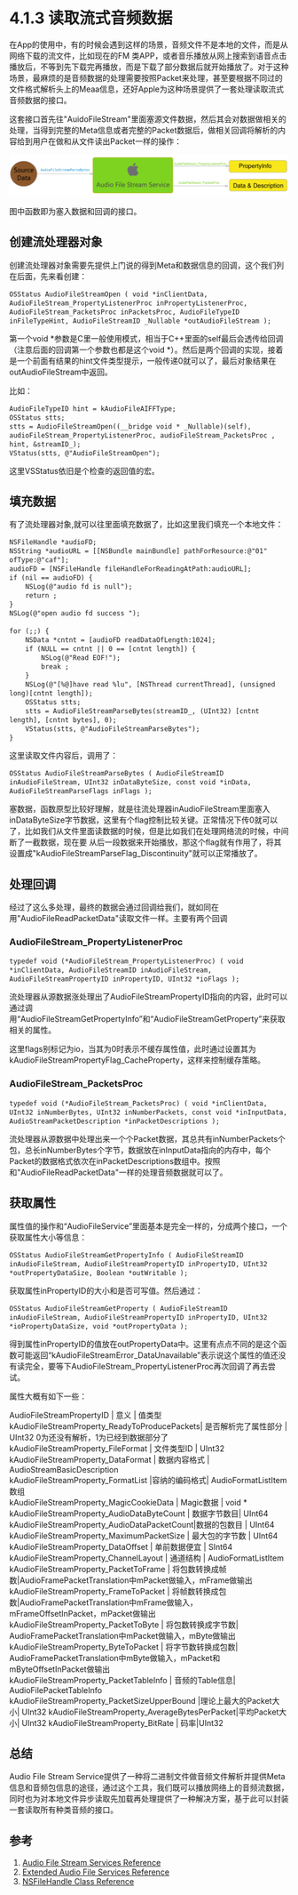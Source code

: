 # 4.1.3 读取流式音频数据
在App的使用中，有的时候会遇到这样的场景，音频文件不是本地的文件，而是从网络下载的流文件，比如现在的FM 类APP，或者音乐播放从网上搜索到语音点击播放后，不等到先下载完再播放，而是下载了部分数据后就开始播放了。对于这种场景，最麻烦的是音频数据的处理需要按照Packet来处理，甚至要根据不同过的文件格式解析头上的Meaa信息，还好Apple为这种场景提供了一套处理读取流式音频数据的接口。

这套接口首先往"AuidoFileStream"里面塞源文件数据，然后其会对数据做相关的处理，当得到完整的Meta信息或者完整的Packet数据后，做相关回调将解析的内容给到用户在做和从文件读出Packet一样的操作：

![workflow](./images/audiostream_workflow.png)

图中函数即为塞入数据和回调的接口。

## 创建流处理器对象
创建流处理器对象需要先提供上门说的得到Meta和数据信息的回调，这个我们列在后面，先来看创建：

	OSStatus AudioFileStreamOpen ( void *inClientData, AudioFileStream_PropertyListenerProc inPropertyListenerProc, AudioFileStream_PacketsProc inPacketsProc, AudioFileTypeID inFileTypeHint, AudioFileStreamID _Nullable *outAudioFileStream );
	
第一个void *参数是C里一般使用模式，相当于C++里面的self最后会透传给回调（注意后面的回调第一个参数也都是这个void *）。然后是两个回调的实现，接着是一个前面有结果的hint文件类型提示，一般传递0就可以了，最后对象结果在outAudioFileStream中返回。

比如：

	AudioFileTypeID hint = kAudioFileAIFFType;
	OSStatus stts;
	stts = AudioFileStreamOpen((__bridge void * _Nullable)(self), audioFileStream_PropertyListenerProc, audioFileStream_PacketsProc , hint, &streamID_);
	VStatus(stts, @"AudioFileStreamOpen");
	
这里VSStatus依旧是个检查的返回值的宏。

## 填充数据
有了流处理器对象,就可以往里面填充数据了，比如这里我们填充一个本地文件：

	NSFileHandle *audioFD;
	NSString *audioURL = [[NSBundle mainBundle] pathForResource:@"01" ofType:@"caf"];
	audioFD = [NSFileHandle fileHandleForReadingAtPath:audioURL];
	if (nil == audioFD) {
	    NSLog(@"audio fd is null");
	    return ;
	}
	NSLog(@"open audio fd success ");
	
	for (;;) {
	    NSData *cntnt = [audioFD readDataOfLength:1024];
	    if (NULL == cntnt || 0 == [cntnt length]) {
	        NSLog(@"Read EOF!");
	        break ;
	    }
	    NSLog(@"[%@]have read %lu", [NSThread currentThread], (unsigned long)[cntnt length]);
	    OSStatus stts;
	    stts = AudioFileStreamParseBytes(streamID_, (UInt32) [cntnt length], [cntnt bytes], 0);
	    VStatus(stts, @"AudioFileStreamParseBytes");
	}
这里读取文件内容后，调用了：

	OSStatus AudioFileStreamParseBytes ( AudioFileStreamID inAudioFileStream, UInt32 inDataByteSize, const void *inData, AudioFileStreamParseFlags inFlags );
塞数据，函数原型比较好理解，就是往流处理器inAudioFileStream里面塞入inDataByteSize字节数据，这里有个flag控制比较关键。正常情况下传0就可以了，比如我们从文件里面读数据的时候，但是比如我们在处理网络流的时候，中间断了一截数据，现在要 从后一段数据来开始播放，那这个flag就有作用了，将其设置成"kAudioFileStreamParseFlag_Discontinuity"就可以正常播放了。

## 处理回调
经过了这么多处理，最终的数据会通过回调给我们，就如同在用"AudioFileReadPacketData"读取文件一样。主要有两个回调

### AudioFileStream_PropertyListenerProc

	typedef void (*AudioFileStream_PropertyListenerProc) ( void *inClientData, AudioFileStreamID inAudioFileStream, AudioFileStreamPropertyID inPropertyID, UInt32 *ioFlags );

流处理器从源数据涨处理出了AudioFileStreamPropertyID指向的内容，此时可以通过调用“AudioFileStreamGetPropertyInfo”和“AudioFileStreamGetProperty”来获取相关的属性。

这里flags别标记为io，当其为0时表示不缓存属性值，此时通过设置其为kAudioFileStreamPropertyFlag_CacheProperty，这样来控制缓存策略。

### AudioFileStream_PacketsProc 
	
	typedef void (*AudioFileStream_PacketsProc) ( void *inClientData, UInt32 inNumberBytes, UInt32 inNumberPackets, const void *inInputData, AudioStreamPacketDescription *inPacketDescriptions );

流处理器从源数据中处理出来一个个Packet数据，其总共有inNumberPackets个包，总长inNumberBytes个字节，数据放在inInputData指向的内存中，每个Packet的数据格式依次在inPacketDescriptions数组中。按照和"AudioFileReadPacketData"一样的处理音频数据就可以了。

## 获取属性
属性值的操作和“AudioFileService”里面基本是完全一样的，分成两个接口，一个获取属性大小等信息：

	OSStatus AudioFileStreamGetPropertyInfo ( AudioFileStreamID inAudioFileStream, AudioFileStreamPropertyID inPropertyID, UInt32 *outPropertyDataSize, Boolean *outWritable );
	
获取属性inPropertyID的大小和是否可写值。然后通过：

	OSStatus AudioFileStreamGetProperty ( AudioFileStreamID inAudioFileStream, AudioFileStreamPropertyID inPropertyID, UInt32 *ioPropertyDataSize, void *outPropertyData );

得到属性inPropertyID的值放在outPropertyData中。这里有点点不同的是这个函数可能返回“kAudioFileStreamError_DataUnavailable”表示说这个属性的值还没有读完全，要等下AudioFileStream_PropertyListenerProc再次回调了再去尝试。

属性大概有如下一些：

AudioFileStreamPropertyID | 意义 | 值类型
kAudioFileStreamProperty_ReadyToProducePackets| 是否解析完了属性部分 | UInt32 0为还没有解析，1为已经到数据部分了
kAudioFileStreamProperty_FileFormat | 文件类型ID | UInt32
kAudioFileStreamProperty_DataFormat | 数据内容格式 | AudioStreamBasicDescription    
kAudioFileStreamProperty_FormatList  |容纳的编码格式| AudioFormatListItem 数组         
kAudioFileStreamProperty_MagicCookieData | Magic数据 | void *     
kAudioFileStreamProperty_AudioDataByteCount | 数据字节数目| UInt64   
kAudioFileStreamProperty_AudioDataPacketCount|数据的包数目 | UInt64
kAudioFileStreamProperty_MaximumPacketSize | 最大包的字节数 | UInt64    
kAudioFileStreamProperty_DataOffset | 单前数据便宜 | SInt64          
kAudioFileStreamProperty_ChannelLayout | 通道结构 | AudioFormatListItem       
kAudioFileStreamProperty_PacketToFrame | 将包数转换成帧数|AudioFramePacketTranslation中mPacket做输入，mFrame做输出       
kAudioFileStreamProperty_FrameToPacket | 将帧数转换成包数|AudioFramePacketTranslation中mFrame做输入，mFrameOffsetInPacket，mPacket做输出       
kAudioFileStreamProperty_PacketToByte  | 将包数转换成字节数| AudioFramePacketTranslation中mPacket做输入，mByte做输出
kAudioFileStreamProperty_ByteToPacket  | 将字节数转换成包数| AudioFramePacketTranslation中mByte做输入，mPacket和mByteOffsetInPacket做输出       
kAudioFileStreamProperty_PacketTableInfo | 音频的Table信息| AudioFilePacketTableInfo     
kAudioFileStreamProperty_PacketSizeUpperBound |理论上最大的Packet大小| UInt32
kAudioFileStreamProperty_AverageBytesPerPacket|平均Packet大小| UInt32
kAudioFileStreamProperty_BitRate | 码率|UInt32            


## 总结
Audio File Stream Service提供了一种将二进制文件做音频文件解析并提供Meta信息和音频包信息的途径，通过这个工具，我们既可以播放网络上的音频流数据，同时也为对本地文件异步读取先加载再处理提供了一种解决方案，基于此可以封装一套读取所有种类音频的接口。

## 参考
1. [Audio File Stream Services Reference](https://developer.apple.com/library/mac/documentation/MusicAudio/Reference/AudioStreamReference/index.html#//apple_ref/doc/constant_group/Audio_File_Stream_Flags)
2. [Extended Audio File Services Reference](https://developer.apple.com/library/mac/documentation/MusicAudio/Reference/ExtendedAudioFileServicesReference/index.html#//apple_ref/doc/uid/TP40007912)
3. [NSFileHandle Class Reference](https://developer.apple.com/library/ios/documentation/Cocoa/Reference/Foundation/Classes/NSFileHandle_Class)